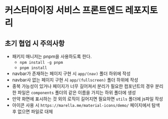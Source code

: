 # 커스터마이징 서비스 프론트엔드 레포지토리
## 초기 협업 시 주의사항
- 패키지 매니저는 pnpm을 사용하도록 한다.
  - `npm install -g pnpm`
  - `pnpm install`
- navbar가 존재하는 페이지 구현 시 `app/(nav)` 폴더 하위에 작성
- navbar사 없는 페이지 구현 시 `app/(fullscreen)` 폴더 하위에 작성
- 중복 가능성이 있거나 페이지가 너무 길어져서 분리가 필요한 컴포넌트의 경우 분리한 파일은 `components` 폴더의 같은 이름을 가지는 하위 폴더에 생성
- 만약 화면에 표시하는 것 외의 로직이 길어지면 필요하면 `utils` 폴더에 js파일 작성
- 아이콘 사용 시 `https://marella.me/material-icons/demo/` 페이지에서 탐색 후 없으면 파일로 대체
